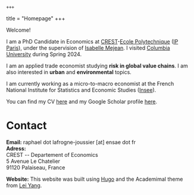 	+++
title = "Homepage"
+++

Welcome!

I am a PhD Candidate in Economics at [CREST](https://crest.science/)-[Ecole Polytechnique](https://www.polytechnique.edu/en) ([IP Paris](https://www.ip-paris.fr/en)), under the supervision of [Isabelle Mejean](https://www.isabellemejean.com/). I visited [Columbia University](https://econ.columbia.edu/) during Spring 2024. 

I am an applied trade economist studying **risk in global value chains**. I am also interested in **urban** and **environmental** topics. 

I am currently working as a micro-to-macro economist at the French National Institute for Statistics and Economic Studies ([Insee](https://www.insee.fr/)).	

<!--- I received a BSc in mathematics and economics from Ecole Polytechnique in 2019, a MRes in Economics from IP Paris and a Statistician/Economist MSc degree from [ENSAE](https://www.ensae.fr/) in 2020. From some parallel life, I also hold a BA in Philosophy. --->


You can find my CV [here](https://raphael-lafrogne-joussier.github.io/homepage/CV_academic.pdf) and my Google Scholar profile [here](https://scholar.google.com/citations?user=dt7xJSYAAAAJ&hl=en).



# Contact

**Email:** raphael dot lafrogne-joussier [at] ensae dot fr  
**Adress:**  
CREST -- Departement of Economics  
5 Avenue Le Chatelier  
91120 Palaiseau, France


**Website:** This website was built using [Hugo](https://gohugo.io/) and the Academimal theme from [Lei Yang](https://github.com/yangl1996/academimal). 

